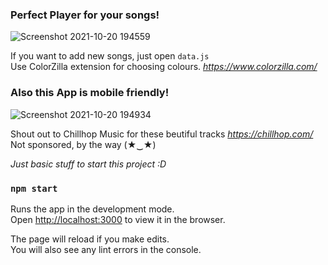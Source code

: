 ### Perfect Player for your songs!

![Screenshot 2021-10-20 194559](https://user-images.githubusercontent.com/92323728/138136584-815ff0c7-a5ab-4e81-b9fd-98b3092b1c48.png)

If you want to add new songs, just open `data.js`\
Use ColorZilla extension for choosing colours. *https://www.colorzilla.com/*

### Also this App is mobile friendly!
![Screenshot 2021-10-20 194934](https://user-images.githubusercontent.com/92323728/138137382-45f9bab0-9608-415e-bf78-bc44b398ab04.png)

Shout out to Chillhop Music for these beutiful tracks *https://chillhop.com/* \
Not sponsored, by the way (★‿★) 

*Just basic stuff to start this project :D*
### `npm start`

Runs the app in the development mode.\
Open [http://localhost:3000](http://localhost:3000) to view it in the browser.

The page will reload if you make edits.\
You will also see any lint errors in the console.
